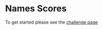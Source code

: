 # Names Scores

To get started please see the [challenge page](https://projecteuler.net/problem=22)
